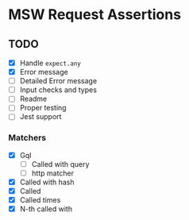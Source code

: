 # MSW Request Assertions

## TODO

- [X] Handle `expect.any`
- [x] Error message
- [ ] Detailed Error message
- [ ] Input checks and types
- [ ] Readme
- [ ] Proper testing
- [ ] Jest support

### Matchers

- [x] Gql
  - [ ] Called with query
  - [ ] http matcher
- [x] Called with hash
- [x] Called
- [x] Called times
- [x] N-th called with

